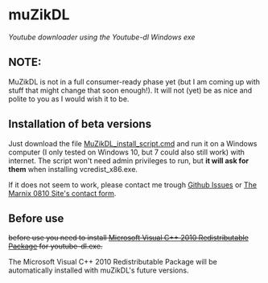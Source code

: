# muZikDL
_Youtube downloader using the Youtube-dl Windows exe_

## NOTE:
MuZikDL is not in a full consumer-ready phase yet (but I am coming up with stuff that might change that soon enough!). It will not (yet) be as nice and polite to you as I would wish it to be.

## Installation of beta versions
Just download the file [MuZikDL_install_script.cmd](https://github.com/Marnix0810/muZikDL/raw/master/MuZikDL_install_script.cmd) and run it on a Windows computer (I only tested on Windows 10, but 7 could also still work) with internet. The script won't need admin privileges to run, but **it will ask for them** when installing vcredist_x86.exe. 

If it does not seem to work, please contact me trough [Github Issues](https://github.com/Marnix0810/muZikDL/issues/new) or [The Marnix 0810 Site's contact form](https://marnix0810.wordpress.com/contact/).

## Before use
~~before use you need to install [Microsoft Visual C++ 2010 Redistributable Package](https://www.microsoft.com/en-US/download/details.aspx?id=5555) for youtube-dl.exe.~~

The Microsoft Visual C++ 2010 Redistributable Package will be automatically installed with muZikDL's future versions.

